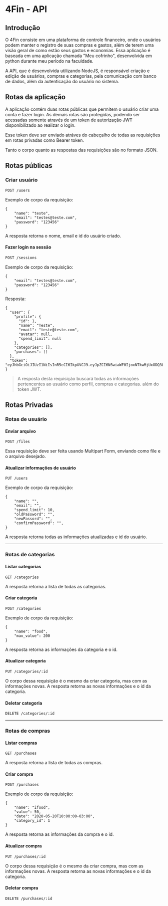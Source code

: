 # 4Fin - API

## Introdução

O 4Fin consiste em uma plataforma de controle financeiro, onde o usuários podem manter o registro de suas compras e gastos, além de terem uma visão geral de como estão seus gastos e economias. Essa aplicação é baseada em uma aplicação chamada "Meu cofrinho", desenvolvida em python durante meu período na faculdade.

A API, que é desenvolvida utilizando NodeJS, é responsável criação e edição de usuários, compras e categorias, pela comunicação com banco de dados, além da autenticação do usuário no sistema.

## Rotas da aplicação

A aplicação contém duas rotas públicas que permitem o usuário criar uma conta e fazer login. As demais rotas são protegidas, podendo ser acessadas somente através de um token de autorização JWT disponibilizado ao realizar o login.

Esse token deve ser enviado atráves do cabeçalho de todas as requisições em rotas privadas como Bearer token.

Tanto o corpo quanto as respostas das requisições são no formato JSON.

## Rotas públicas

### Criar usuário

```
POST /users
```

Exemplo de corpo da requisição:

```
{
	"name": "teste",
	"email": "testes@teste.com",
	"password": "123456"
}
```

A resposta retorna o nome, email e id do usuário criado.

#### Fazer login na sessão

```
POST /sessions
```

Exemplo de corpo da requisição:

```
{
	"email": "testes@teste.com",
	"password": "123456"
}
```

Resposta:

```
{
  "user": {
    "profile": {
      "id": 1,
      "name": "Teste",
      "email": "teste@teste.com",
      "avatar": null,
      "spend_limit": null
    },
    "categories": [],
    "purchases": []
  },
  "token": "eyJhbGciOiJIUzI1NiIsInR5cCI6IkpXVCJ9.eyJpZCI6NSwiaWF0IjoxNTkwMjUxODQ3LCJleHAiOjE1OTA4NTY2NDd9.85qOxbrXLi_G5Khm3ZpKjL0jDYmFDnygESQt3ywUC0"
}
```

> A resposta desta requisição buscará todas as informações pertencentes ao usuário como perfil, compras e categorias. além do token JWT.

## Rotas Privadas

### Rotas de usuário

#### Enviar arquivo

```
POST /files
```

Essa requisição deve ser feita usando Multipart Form, enviando como file e o arquivo desejado.

#### Atualizar informações de usuário

```
PUT /users
```

Exemplo de corpo da requisição:

```
{
	"name": "",
	"email": "",
	"spend_limit": 10,
    "oldPassword": "",
    "newPassord": "",
    "confirmPassword": "",
}
```

A resposta retorna todas as informações atualizadas e id do usuário.

---

### Rotas de categorias

#### Listar categorias

```
GET /categories
```

A resposta retorna a lista de todas as categorias.

#### Criar categoria

```
POST /categories
```

Exemplo de corpo da requisição:

```
{
	"name": "food",
	"max_value": 200
}
```

A resposta retorna as informações da categoria e o id.

#### Atualizar categoria

```
PUT /categories/:id
```

O corpo dessa requisição é o mesmo da criar categoria, mas com as informações novas. A resposta retorna as novas informações e o id da categoria.

#### Deletar categoria

```
DELETE /categories/:id
```

---

### Rotas de compras

#### Listar compras

```
GET /purchases
```

A resposta retorna a lista de todas as compras.

#### Criar compra

```
POST /purchases
```

Exemplo de corpo da requisição:

```
{
	"name": "ifood",
	"value": 50,
	"date": "2020-05-20T10:00:00-03:00",
	"category_id": 1
}
```

A resposta retorna as informações da compra e o id.

#### Atualizar compra

```
PUT /purchases/:id
```

O corpo dessa requisição é o mesmo da criar compra, mas com as informações novas. A resposta retorna as novas informações e o id da categoria.

#### Deletar compra

```
DELETE /purchases/:id
```
